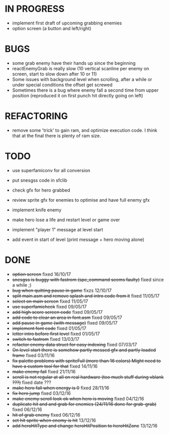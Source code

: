 IN PROGRESS
===========

* implement first draft of upcoming grabbing enemies
* option screen (a button and left/right)

BUGS
====

* some grab enemy have their hands up since the beginning
* reactEnemyGrab is really slow (10 vertical scanline per enemy on screen, start to slow down after 10 or 11) 
* Some issues with background level when scrolling, after a while or under special
conditions the offset get screwed
* Sometimes there is a bug where enemy fall a second time from upper position (reproduced it on first punch hit directly going on left)

REFACTORING
===========

* remove some 'trick' to gain ram, and optimize execution code. I think that at the final there is plenty of ram size.

TODO
====

* use superfamiconv for all conversion

* put snesgss code in sfclib

* check gfx for hero grabbed
* review sprite gfx for enemies to optimise and have full enemy gfx

* implement knife enemy

* make hero lose a life and restart level or game over

* implement "player 1" message at level start 

* add event in start of level (print message + hero moving alone)

DONE
====

* ~~option screen~~ fixed 16/10/17
* ~~snesgss is buggy with fastrom (spc_command seems faulty)~~ fixed since a while ;)
* ~~bug when quitting pause in game~~ fixzs 12/10/17
* ~~split main.asm and remove splash and intro code from it~~ fixed 11/05/17
* ~~select on main screen~~ fixed 11/05/17
* ~~use superfamicheck~~ fixed 09/05/17
* ~~add high score screen code~~ fixed 09/05/17
* ~~add code to clear an area in font.asm~~ fixed 09/05/17
* ~~add pause in game (with message)~~ fixed 09/05/17
* ~~implement font code~~ fixed 01/05/17
* ~~letter intro before first level~~ fixed 01/05/17
* ~~switch to fastrom~~ fixed 13/03/17
* ~~refactor enemy data struct for easy indexing~~ fixed 07/03/17
* ~~On level start there is somehow partly messed gfx and partly loaded frame~~ fixed 03/11/16
* ~~fix palette problems with spriteFull (more than 16 colors) Might need to have a custom tool for that~~ fixed 14/11/16
* ~~make enemy fall~~ fixed 21/11/16
* ~~scroll is not regular at all on real hardware (too much stuff during vblank ???)~~ fixed date ???
* ~~make hero fall when energy is 0~~ fixed 28/11/16
* ~~fix hero jump~~ fixed 03/12/16
* ~~make enemy scroll look ok when hero is moving~~ fixed 04/12/16
* ~~duplicate hit and and grab for enemies (24/11/16 done for grab-grab)~~ fixed 06/12/16
* ~~hit of grab enemy~~ fixed 06/12/16
* ~~set hit sprite when enemy is hit~~ 13/12/16
* ~~add heroHitType and change heroHitPosition to heroHitZone~~ 13/12/16

